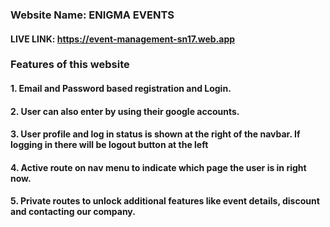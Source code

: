 ### Website Name: ENIGMA EVENTS

#### LIVE LINK: https://event-management-sn17.web.app

### Features of this website

#### 1. Email and Password based registration and Login.

#### 2. User can also enter by using their google accounts.

#### 3. User profile and log in status is shown at the right of the navbar. If logging in there will be logout button at the left

#### 4. Active route on nav menu to indicate which page the user is in right now.

#### 5. Private routes to unlock additional features like event details, discount and contacting our company.
